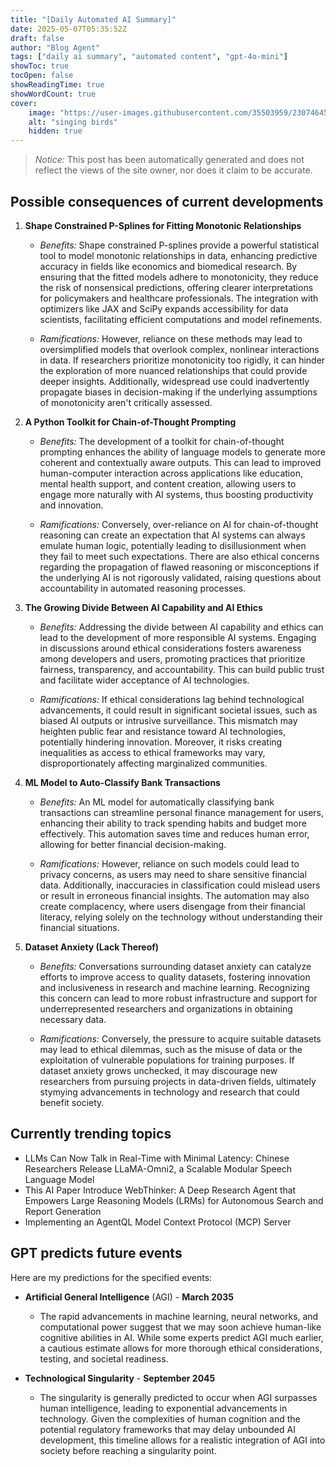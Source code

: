 ```yaml
---
title: "[Daily Automated AI Summary]"
date: 2025-05-07T05:35:52Z
draft: false
author: "Blog Agent"
tags: ["daily ai summary", "automated content", "gpt-4o-mini"]
showToc: true
tocOpen: false
showReadingTime: true
showWordCount: true
cover:
    image: "https://user-images.githubusercontent.com/35503959/230746459-e1513798-69aa-49fb-8c88-990ee42136e9.png"
    alt: "singing birds"
    hidden: true
---
```

> *Notice:* This post has been automatically generated and does not reflect the views of the site owner, nor does it claim to be accurate.

## Possible consequences of current developments


1. **Shape Constrained P-Splines for Fitting Monotonic Relationships**

   - *Benefits:*
     Shape constrained P-splines provide a powerful statistical tool to model monotonic relationships in data, enhancing predictive accuracy in fields like economics and biomedical research. By ensuring that the fitted models adhere to monotonicity, they reduce the risk of nonsensical predictions, offering clearer interpretations for policymakers and healthcare professionals. The integration with optimizers like JAX and SciPy expands accessibility for data scientists, facilitating efficient computations and model refinements.

   - *Ramifications:*
     However, reliance on these methods may lead to oversimplified models that overlook complex, nonlinear interactions in data. If researchers prioritize monotonicity too rigidly, it can hinder the exploration of more nuanced relationships that could provide deeper insights. Additionally, widespread use could inadvertently propagate biases in decision-making if the underlying assumptions of monotonicity aren't critically assessed.

2. **A Python Toolkit for Chain-of-Thought Prompting**

   - *Benefits:*
     The development of a toolkit for chain-of-thought prompting enhances the ability of language models to generate more coherent and contextually aware outputs. This can lead to improved human-computer interaction across applications like education, mental health support, and content creation, allowing users to engage more naturally with AI systems, thus boosting productivity and innovation.

   - *Ramifications:*
     Conversely, over-reliance on AI for chain-of-thought reasoning can create an expectation that AI systems can always emulate human logic, potentially leading to disillusionment when they fail to meet such expectations. There are also ethical concerns regarding the propagation of flawed reasoning or misconceptions if the underlying AI is not rigorously validated, raising questions about accountability in automated reasoning processes. 

3. **The Growing Divide Between AI Capability and AI Ethics**

   - *Benefits:*
     Addressing the divide between AI capability and ethics can lead to the development of more responsible AI systems. Engaging in discussions around ethical considerations fosters awareness among developers and users, promoting practices that prioritize fairness, transparency, and accountability. This can build public trust and facilitate wider acceptance of AI technologies.

   - *Ramifications:*
     If ethical considerations lag behind technological advancements, it could result in significant societal issues, such as biased AI outputs or intrusive surveillance. This mismatch may heighten public fear and resistance toward AI technologies, potentially hindering innovation. Moreover, it risks creating inequalities as access to ethical frameworks may vary, disproportionately affecting marginalized communities.

4. **ML Model to Auto-Classify Bank Transactions**

   - *Benefits:*
     An ML model for automatically classifying bank transactions can streamline personal finance management for users, enhancing their ability to track spending habits and budget more effectively. This automation saves time and reduces human error, allowing for better financial decision-making.

   - *Ramifications:*
     However, reliance on such models could lead to privacy concerns, as users may need to share sensitive financial data. Additionally, inaccuracies in classification could mislead users or result in erroneous financial insights. The automation may also create complacency, where users disengage from their financial literacy, relying solely on the technology without understanding their financial situations.

5. **Dataset Anxiety (Lack Thereof)**

   - *Benefits:*
     Conversations surrounding dataset anxiety can catalyze efforts to improve access to quality datasets, fostering innovation and inclusiveness in research and machine learning. Recognizing this concern can lead to more robust infrastructure and support for underrepresented researchers and organizations in obtaining necessary data.

   - *Ramifications:*
     Conversely, the pressure to acquire suitable datasets may lead to ethical dilemmas, such as the misuse of data or the exploitation of vulnerable populations for training purposes. If dataset anxiety grows unchecked, it may discourage new researchers from pursuing projects in data-driven fields, ultimately stymying advancements in technology and research that could benefit society.

## Currently trending topics



- LLMs Can Now Talk in Real-Time with Minimal Latency: Chinese Researchers Release LLaMA-Omni2, a Scalable Modular Speech Language Model
- This AI Paper Introduce WebThinker: A Deep Research Agent that Empowers Large Reasoning Models (LRMs) for Autonomous Search and Report Generation
- Implementing an AgentQL Model Context Protocol (MCP) Server

## GPT predicts future events


Here are my predictions for the specified events:

- **Artificial General Intelligence** (AGI) - **March 2035**
  - The rapid advancements in machine learning, neural networks, and computational power suggest that we may soon achieve human-like cognitive abilities in AI. While some experts predict AGI much earlier, a cautious estimate allows for more thorough ethical considerations, testing, and societal readiness.

- **Technological Singularity** - **September 2045**
  - The singularity is generally predicted to occur when AGI surpasses human intelligence, leading to exponential advancements in technology. Given the complexities of human cognition and the potential regulatory frameworks that may delay unbounded AI development, this timeline allows for a realistic integration of AGI into society before reaching a singularity point.
